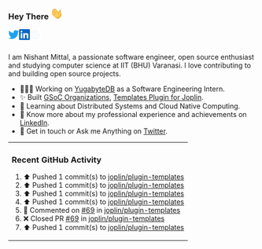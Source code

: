 ### Hey There <img src="./assets/wave.gif" width="25px">
<a href="http://urls.nishantwrp.com/github-to-twitter" target="_blank">
  <img align="left" alt="Nishant's Twitter" width="22px" src="./assets/twitter.svg" />
</a>
<a href="http://urls.nishantwrp.com/github-to-linkedin" target="_blank">
  <img align="left" alt="Nishant's LinkedIn" width="22px" src="./assets/linkedin.svg" />
</a>
<a href="http://urls.nishantwrp.com/github-to-site" target="_blank">
  <img align="left" alt="Nishant's Site" width="22px" src="./assets/globe.svg" />
</a>
<br /><br />

I am Nishant Mittal, a passionate software engineer, open source enthusiast and studying computer science at IIT (BHU) Varanasi. I love contributing to and building open source projects.

- 👨🏽‍💻 Working on [YugabyteDB](https://www.github.com/yugabyte) as a Software Engineering Intern.
- ✨ Built [GSoC Organizations](https://www.gsocorganizations.dev/), [Templates Plugin for Joplin](https://github.com/joplin/plugin-templates).
- 🌱 Learning about Distributed Systems and Cloud Native Computing.
- 🚀 Know more about my professional experience and achievements on [LinkedIn](http://urls.nishantwrp.com/github-to-linkedin).
- 💬 Get in touch or Ask me Anything on [Twitter](http://urls.nishantwrp.com/github-to-twitter).

<table><tr>
  
<td valign="top" width="100%">

### Recent GitHub Activity
<!--RECENT_ACTIVITY:start-->
1. ⬆️ Pushed 1 commit(s) to [joplin/plugin-templates](https://github.com/joplin/plugin-templates)<br>
2. ⬆️ Pushed 1 commit(s) to [joplin/plugin-templates](https://github.com/joplin/plugin-templates)<br>
3. ⬆️ Pushed 1 commit(s) to [joplin/plugin-templates](https://github.com/joplin/plugin-templates)<br>
4. ⬆️ Pushed 1 commit(s) to [joplin/plugin-templates](https://github.com/joplin/plugin-templates)<br>
5. 💬 Commented on [#69](https://github.com/joplin/plugin-templates/pull/69#issuecomment-1791449719) in [joplin/plugin-templates](https://github.com/joplin/plugin-templates)<br>
6. ❌ Closed PR [#69](https://github.com/joplin/plugin-templates/pull/69) in [joplin/plugin-templates](https://github.com/joplin/plugin-templates)<br>
7. ⬆️ Pushed 1 commit(s) to [joplin/plugin-templates](https://github.com/joplin/plugin-templates)<br>
<!--RECENT_ACTIVITY:end-->

</td>
</tr></table>

